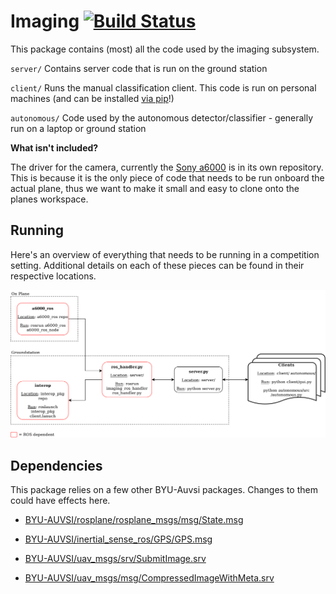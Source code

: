 # Imaging [![Build Status](https://travis-ci.com/BYU-AUVSI/imaging.svg)](https://travis-ci.com/BYU-AUVSI/imaging)

This package contains (most) all the code used by the imaging subsystem.

`server/` Contains server code that is run on the ground station

`client/` Runs the manual classification client. This code is run on personal machines (and can be installed [via pip](https://pypi.org/project/byu-auvsi-imaging-client)!)

`autonomous/` Code used by the autonomous detector/classifier - generally run on a laptop or ground station

**What isn't included?**

The driver for the camera, currently the [Sony a6000](https://github.com/BYU-AUVSI/a6000_ros.git) is in its own repository. This is because it is the only piece of code that needs to be run onboard the actual plane, thus we want to make it small and easy to clone onto the planes workspace.

## Running

Here's an overview of everything that needs to be running in a competition setting.
Additional details on each of these pieces can be found in their respective locations.

![what to run](server/docs/img/codeLayout.png)

## Dependencies

This package relies on a few other BYU-Auvsi packages. Changes to them could have effects here.

- [BYU-AUVSI/rosplane/rosplane_msgs/msg/State.msg](https://github.com/BYU-AUVSI/rosplane/blob/RC1.0/rosplane_msgs/msg/State.msg)

- [BYU-AUVSI/inertial_sense_ros/GPS/GPS.msg](https://github.com/BYU-AUVSI/inertial_sense_ros)

- [BYU-AUVSI/uav_msgs/srv/SubmitImage.srv](https://github.com/BYU-AUVSI/uav_msgs)

- [BYU-AUVSI/uav_msgs/msg/CompressedImageWithMeta.srv](https://github.com/BYU-AUVSI/uav_msgs)